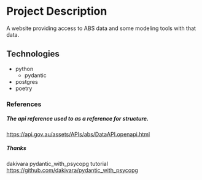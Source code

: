 # Project Description
A website providing access to ABS data and some modeling tools with that data.

## Technologies
- python
    - pydantic
- postgres
- poetry


### References

##### The api reference used to as a reference for structure.
https://api.gov.au/assets/APIs/abs/DataAPI.openapi.html


##### Thanks
dakivara pydantic_with_psycopg tutorial
https://github.com/dakivara/pydantic_with_psycopg

